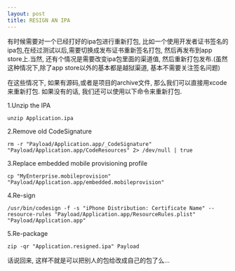 ```yaml
---
layout: post
title: RESIGN AN IPA
---
```


有时候需要对一个已经打好的ipa包进行重新打包, 比如一个使用开发者证书签名的ipa包,在经过测试以后,需要切换成发布证书重新签名打包, 然后再发布到app store上.当然, 还有个情况是需要改变ipa包里面的渠道值, 然后重新打包发布.(虽然这种情况下,除了app store以外的基本都是越狱渠道, 基本不需要关注签名问题)

在这些情况下, 如果有源码,或者是项目的archive文件, 那么我们可以直接用xcode来重新打包. 如果没有的话, 我们还可以使用以下命令来重新打包.

1.Unzip the IPA

```
unzip Application.ipa
```

2.Remove old CodeSignature

```
rm -r "Payload/Application.app/_CodeSignature" "Payload/Application.app/CodeResources" 2> /dev/null | true
```

3.Replace embedded mobile provisioning profile

```
cp "MyEnterprise.mobileprovision" "Payload/Application.app/embedded.mobileprovision"
```

4.Re-sign

```
/usr/bin/codesign -f -s "iPhone Distribution: Certificate Name" --resource-rules "Payload/Application.app/ResourceRules.plist" "Payload/Application.app"
```

5.Re-package

```
zip -qr "Application.resigned.ipa" Payload
```

话说回来, 这样不就是可以把别人的包给改成自己的包了么…
